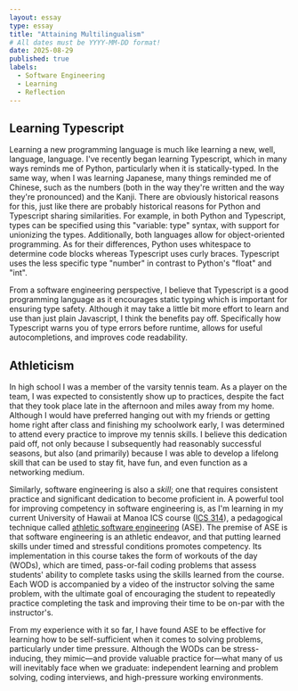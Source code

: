 ```yaml
---
layout: essay
type: essay
title: "Attaining Multilingualism"
# All dates must be YYYY-MM-DD format!
date: 2025-08-29
published: true
labels:
  - Software Engineering
  - Learning
  - Reflection
---
```


## Learning Typescript
Learning a new programming language is much like learning a new, well, language, language. I've recently began learning Typescript, which in many ways reminds me of Python, particularly when it is statically-typed. In the same way, when I was learning Japanese, many things reminded me of Chinese, such as the numbers (both in the way they're written and the way they're pronounced) and the Kanji. There are obviously historical reasons for this, just like there are probably historical reasons for Python and Typescript sharing similarities. For example, in both Python and Typescript, types can be specified using this "variable: type" syntax, with support for unionizing the types. Additionally, both languages allow for object-oriented programming. As for their differences, Python uses whitespace to determine code blocks whereas Typescript uses curly braces. Typescript uses the less specific type "number" in contrast to Python's "float" and "int".

From a software engineering perspective, I believe that Typescript is a good programming language as it encourages static typing which is important for ensuring type safety. Although it may take a little bit more effort to learn and use than just plain Javascript, I think the benefits pay off. Specifically how Typescript warns you of type errors before runtime, allows for useful autocompletions, and improves code readability.

## Athleticism

In high school I was a member of the varsity tennis team. As a player on the team, I was expected to consistently show up to practices, despite the fact that they took place late in the afternoon and miles away from my home. Although I would have preferred hanging out with my friends or getting home right after class and finishing my schoolwork early, I was determined to attend every practice to improve my tennis skills. I believe this dedication paid off, not only because I subsequently had reasonably successful seasons, but also (and primarily) because I was able to develop a lifelong skill that can be used to stay fit, have fun, and even function as a networking medium.

Similarly, software engineering is also a *skill*; one that requires consistent practice and significant dedication to become proficient in. A powerful tool for improving competency in software engineering is, as I'm learning in my current University of Hawaii at Manoa ICS course ([ICS 314](https://courses.ics.hawaii.edu/ics314f25/index.html)), a pedagogical technique called [athletic software engineering](https://csdl.ics.hawaii.edu/techreports/2016/16-01/16-01.pdf) (ASE). The premise of ASE is that software engineering is an athletic endeavor, and that putting learned skills under timed and stressful conditions promotes competency. Its implementation in this course takes the form of workouts of the day (WODs), which are timed, pass-or-fail coding problems that assess students' ability to complete tasks using the skills learned from the course. Each WOD is accompanied by a video of the instructor solving the same problem, with the ultimate goal of encouraging the student to repeatedly practice completing the task and improving their time to be on-par with the instructor's.

From my experience with it so far, I have found ASE to be effective for learning how to be self-sufficient when it comes to solving problems, particularly under time pressure. Although the WODs can be stress-inducing, they mimic—and provide valuable practice for—what many of us will inevitably face when we graduate: independent learning and problem solving, coding interviews, and high-pressure working environments.
